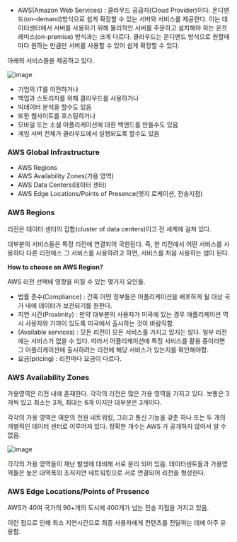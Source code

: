 # 

- AWS(Amazon Web Services) : 클라우드 공급자(Cloud Provider)이다. 온디맨드(on-demand)방식으로 쉽게 확장할 수 있는 서버와 서비스를 제공한다. 이는 데이터센터에서 서버를 사용하기 위해 물리적인 서버를 주문하고 설치해야 하는 온프레미스(on-premise) 방식과는 크게 다르다. 클라우드는 온디맨드 방식으로 원할때 마다 원하는 만큼만 서버를 사용할 수 있어 쉽게 확장할 수 있다.

아래의 서비스들을 제공하고 있다. 

![image](https://github.com/jeongye01/TIL/assets/74299317/7563cd9b-d0c8-44a3-9b89-36a79c9af9dc)


- 기업의 IT를 이전하거나
- 백업과 스토리지를 위해 클라우드를 사용하거나
- 빅데이터 분석을 할수도 있음
- 또한 웹사이트를 호스팅하거나
- 모바일 또는 소셜 어플리케이션에 대한 백엔드를 만들수도 있음
- 게임 서버 전체가 클라우드에서 실행되도록 할수도 있음

### AWS Global Infrastructure

- AWS Regions
- AWS Availability Zones(가용 영역)
- AWS Data Centers(데이터 센터)
- AWS Edge Locations/Points of Presence(엣지 로케이션, 전송지점)

### AWS Regions

리전은 데이터 센터의 집합(cluster of data centers)이고 전 세계에 걸쳐 있다.

대부분의 서비스들은 특정 리전에 연결되어 국한된다. 즉, 한 리전에서 어떤 서비스를 사용하다 다른 리전에스 그 서비스를 사용하려고 하면, 서비스를 처음 사용하는 셈이 된다. 

**How to choose an AWS Region?**

AWS 리전 선택에 영향을 미칠 수 있는 몇가지 요인들.

- 법률 준수(Compliance) : 간혹 어떤 정부들은 어플리케이션을 배포하게 될 대상 국가 내에 데이터가 보관되기를 원한다.
- 지연 시간(Proximity) : 만약 대부분의 사용자가 미국에 있는 경우 애플리케이션 역시 사용자와 가까이 있도록 미국에서 출시하는 것이 바람직함.
- (Available services) : 모든 리전이 모든 서비스를 가지고 있지는 않다. 일부 리전에는 서비스가 없을 수 있다. 따라서 어플리케이션에 특정 서비스를 활용 중이라면 그 어플리케이션에 출시하려는 리전에 해당 서비스가 있는지를 확인해야함.
- 요금(pricing) : 리전마다 요금이 다르다.

### AWS Availability Zones

가용영역은 리전 내에 존재한다. 각각의 리전은 많은 가용 영역을 가지고 있다. 보통은 3개씩 있고 최소는 3개, 최대는 6개 이지만 대부분은 3개이다. 

각각의 가용 영역은 여분의 전원 네트워킹, 그리고 통신 기능을 갖춘 하나 또는 두 개의 개별적인 데이터 센터로 이루어져 있다. 정확한 개수는 AWS 가 공개하지 않아서 알 수 없음.

![image](https://github.com/jeongye01/TIL/assets/74299317/ef6a1abd-4d08-4cd4-ab3f-68619885c825)


각각의 가용 영역들이 재난 발생에 대비해 서로 분리 되어 있음. 데이터센트들과 가용영역들은 높은 대역폭의 초저지연 네트워킹으로 서로 연결되어 리전을 형성한다.

### AWS Edge Locations/Points of Presence

AWS가 40여 국가의 90+개의 도시에 400개가 넘는 전송 지점을 가지고 있음.

이런 점으로 인해 최소 지연시간으로 최종 사용자에게 컨텐츠를 전달하는 데에 아주 유용함.
